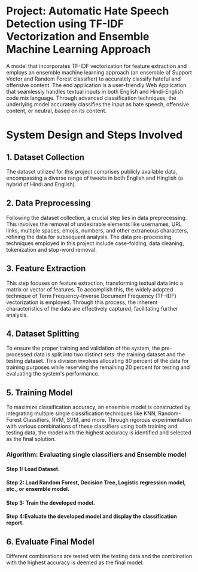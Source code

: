 # Project: Automatic Hate Speech Detection using TF-IDF Vectorization and Ensemble Machine Learning Approach
A model that incorporates TF-IDF vectorization for feature extraction and employs an ensemble machine learning approach (an ensemble of Support Vector and Random Forest classifier) to accurately classify hateful and offensive content. The end application is a user-friendly Web Application that seamlessly handles textual inputs in both English and Hindi-English code mix language. Through advanced classification techniques, the underlying model accurately classifies the input as hate speech, offensive content, or neutral, based on its content.
# System Design and Steps Involved
## 1. Dataset Collection
The dataset utilized for this project comprises publicly available data, encompassing a diverse range of tweets in both English and Hinglish (a hybrid of Hindi and English). 
## 2. Data Preprocessing
Following the dataset collection, a crucial step lies in data preprocessing. This involves the removal of undesirable elements like usernames, URL links, multiple spaces, emojis, numbers, and other extraneous characters,  refining the data for subsequent analysis. The data pre-processing techniques employed in this project include case-folding, data cleaning, tokenization and stop-word removal.
## 3. Feature Extraction
This step focuses on feature extraction, transforming textual data into a matrix or vector of features. To accomplish this, the widely adopted technique of Term Frequency-Inverse Document Frequency (TF-IDF) vectorization is employed. Through this process, the inherent characteristics of the data are effectively captured, facilitating further analysis.
## 4. Dataset Splitting
To ensure the proper training and validation of the system, the pre-processed data is split into two distinct sets: the training dataset and the testing dataset. This division involves allocating 80 percent of the data for training purposes while reserving the remaining 20 percent for testing and evaluating the system's performance.
## 5. Training Model
To maximize classification accuracy, an ensemble model is constructed by integrating multiple single classification techniques like KNN, Random-Forest Classifiers, RVM, SVM, and more. Through rigorous experimentation with various combinations of these classifiers using both training and testing data, the model with the highest accuracy is identified and selected as the final solution.
### Algorithm: Evaluating single classifiers and Ensemble model
#### Step 1: Load Dataset.
#### Step 2: Load Random Forest, Decision Tree, Logistic regression model, etc., or ensemble model.
#### Step 3: Train the developed model.
#### Step 4:Evaluate the developed model and display the classification report.
## 6. Evaluate Final Model
Different combinations are tested with the testing data and the combination with the highest accuracy is deemed as the final model. 
